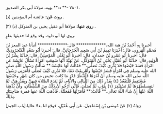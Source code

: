 ٧٨٠١ -** د:** بهية، مولاة أبي بكر الصديق.

**روت عَن:** عائشة أم المؤمنين (د) .

**روى عنها:** مولاها أبو عقيل يحيى بن المتوكل (د) (٣) .

روى لها أبو داود، وقد وقع لنا حديثها بعلوٍ.

أخبرنا بِهِ أَحْمَدُ بْنُ هبة الله،************** قال:************** أنبأنا عبد المعز بْنُ مُحَمَّدٍ الْهَروي، قال: أَخْبَرَنَا تَمِيمُ بْنُ أَبي سَعِيد الْجُرْجَانِيُّ، قال: أخبرنا أَبُو سَعْدٍ الْكَنْجَرُوذِيُّ، قال: أخبرنا أَبُو عَمْرو بْنُ حمدان، قال: أخبرنا أَبُو يَعْلَى الْمَوْصِلِيُّ، قال: حَدَّثَنَا بِشْرُ بْنُ الْوَلِيدِ، قال: حَدَّثَنَا أَبُو عُقَيْلٍ يَحْيَى بْنُ الْمُتَوَكِّلِ، عَنْ بُهَيَّةَ أَنَّهَا سَمِعَتِ امْرَأَةً تَسْأَلُ عَائِشَةَ عَنِ امْرَأَةٍ فَسَدَ حَيْضُهَا فَلا تَدْرِي كَيْفَ تُصَلِّي،** فَقَالَتْ لَهَا عَائِشَةُ:** سَأَلْتُ رَسُولَ اللَّهِ صلى الله عليه وسلم فِي امْرَأَةٍ فَسَدَ حَيْضُهَا وأُهْرِيقَتْ دَمًا، فَلا تَدْرِي كَيْفَ تُصَلِّي فَأَمَرَنِي رَسُولُ اللَّهِ صلى الله عليه وسلم أَنْ آمُرَهَا فَلْتَنْظُرْ قَدْرَ مَا كانت تحيض من كان شَهْرٍ وحَيْضُهَا مُسْتَقِيمٌ فَلْتَقْعُدْ (٤) بِقَدْرِ ذَلِكَ مِنَ اللَّيَالِي والأَيَّامِ، ثُمَّ لِتَدَعِ الصَّلاةَ فِيهِنَّ وبِقَدْرِهِنَّ، ثُمَّ لتغسلطُهْرَهَا ثُمَّ تَسْتَثْفِرَ (١) بِثَوْبٍ ثُمَّ تُصَلِّيَ، فَإِنِّي أَرْجُو أَنْ ذَلِكَ مِنَ الشَّيْطَانِ، وأَنْ يُذْهِبَهُ اللَّهُ عَنْهَا إِنْ شَاءَ اللَّهُ تَعَالَى.** قَالَتْ:** فَأَمَرْتُهَا فَفَعَلَتْهُ، فَأَذْهَبَ اللَّهُ عنها فمرة صَاحِبَتَكِ بِذَلِكَ.

رَوَاهُ (٢) عَنْ مُوسَى بْنِ إِسْمَاعِيلَ، عَن أَبِي عُقَيْلٍ، فوقع لنا بدلا عاليا.[باب الجيم]
